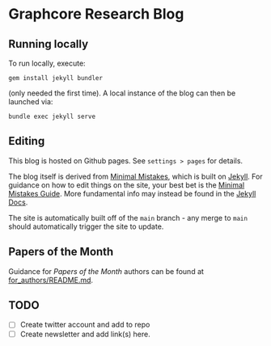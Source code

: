 # Graphcore Research Blog

## Running locally

To run locally, execute:

```
gem install jekyll bundler
```

(only needed the first time). A local instance of the blog can then be launched via:

```
bundle exec jekyll serve
```


## Editing

This blog is hosted on Github pages. See `settings > pages` for details.

The blog itself is derived from [Minimal Mistakes](https://github.com/mmistakes/minimal-mistakes), which is built on [Jekyll](https://jekyllrb.com/).
For guidance on how to edit things on the site, your best bet is the
[Minimal Mistakes Guide](https://mmistakes.github.io/minimal-mistakes/docs/quick-start-guide/).
More fundamental info may instead be found in the
[Jekyll Docs](https://jekyllrb.com/docs/).

The site is automatically built off of the `main` branch - any merge to `main` should
automatically trigger the site to update.

## Papers of the Month

Guidance for _Papers of the Month_ authors can be found at
[for_authors/README.md](for_authors/README.md).

## TODO

- [ ] Create twitter account and add to repo
- [ ] Create newsletter and add link(s) here.
